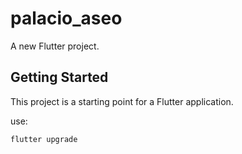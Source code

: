 # palacio_aseo

A new Flutter project.

## Getting Started

This project is a starting point for a Flutter application.

use:
```bash
flutter upgrade
```
